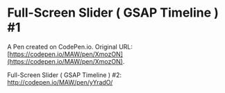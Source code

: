 # Full-Screen Slider ( GSAP Timeline ) #1

A Pen created on CodePen.io. Original URL: [https://codepen.io/MAW/pen/XmozON](https://codepen.io/MAW/pen/XmozON).

Full-Screen Slider ( GSAP Timeline ) #2:
http://codepen.io/MAW/pen/yYradO/

